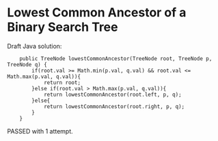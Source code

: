 # Lowest Common Ancestor of a Binary Search Tree
Draft Java solution:
```
    public TreeNode lowestCommonAncestor(TreeNode root, TreeNode p, TreeNode q) {
        if(root.val >= Math.min(p.val, q.val) && root.val <= Math.max(p.val, q.val)){
            return root;
        }else if(root.val > Math.max(p.val, q.val)){
            return lowestCommonAncestor(root.left, p, q);
        }else{
            return lowestCommonAncestor(root.right, p, q);
        }
    }
```
PASSED with 1 attempt. 